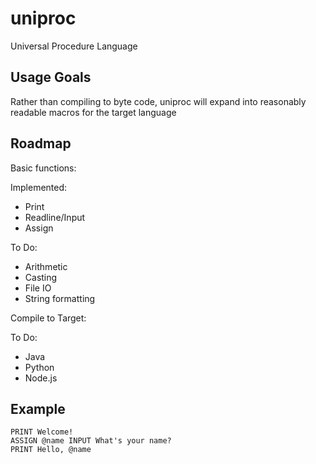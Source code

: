 # uniproc
Universal Procedure Language

## Usage Goals

Rather than compiling to byte code, uniproc will expand into reasonably readable macros for the target language

## Roadmap

Basic functions:

Implemented:

* Print
* Readline/Input
* Assign

To Do:
* Arithmetic
* Casting
* File IO
* String formatting

Compile to Target:

To Do:

* Java
* Python
* Node.js

## Example

```
PRINT Welcome!
ASSIGN @name INPUT What's your name?
PRINT Hello, @name
```
